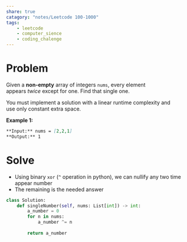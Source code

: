 ```yaml
---
share: true
catagory: "notes/Leetcode 100-1000"
tags:
    - leetcode
    - computer_sience
    - coding_chalenge
---
```


# Problem

Given a **non-empty** array of integers `nums`, every element appears _twice_ except for one. Find that single one.

You must implement a solution with a linear runtime complexity and use only constant extra space.

**Example 1:**
```markdown
**Input:** nums = [2,2,1]
**Output:** 1
```

# Solve
- Using binary `xor` (`^` operation in python), we can nullify any two time appear number  
- The remaining is the needed answer

```python
class Solution:
    def singleNumber(self, nums: List[int]) -> int:
        a_number = 0
        for n in nums:
            a_number ^= n
        
        return a_number
```
